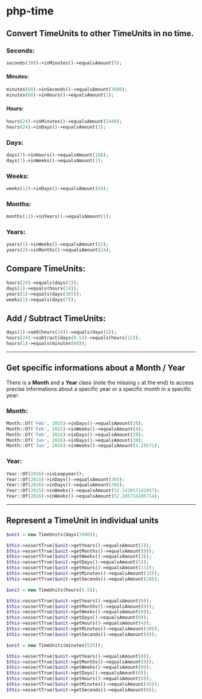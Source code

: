 # php-time

## Convert TimeUnits to other TimeUnits in no time.

### Seconds:
```php
seconds(300)->inMinutes()->equalsAmount(5);
```

#### Minutes:
```php
minutes(60)->inSeconds()->equalsAmount(3600);
minutes(60)->inHours()->equalsAmount(1);
```

#### Hours:
```php
hours(24)->inMinutes()->equalsAmount(1440);
hours(24)->inDays()->equalsAmount(1);
```

### Days:
```php
days(7)->inHours()->equalsAmount(168);
days(7)->inWeeks()->equalsAmount(1);
```

### Weeks:
```php
weeks(12)->inDays()->equalsAmount(84);
```

### Months:
```php
months(12)->inYears()->equalsAmount(1);
```

### Years:
```php
years(1)->inWeeks()->equalsAmount(52);
years(2)->inMonths()->equalsAmount(24);
```

## Compare TimeUnits:

```php
hours(24)->equals(days(1));
days(1)->equals(hours(24));
years(1)->equals(days(365));
weeks(1)->equals(days(7));
```

## Add / Subtract TimeUnits:

```php
days(1)->add(hours(24))->equals(days(2));
hours(24)->subtract(days(0.5))->equals(hours(12));
hours(1)->equals(minutes(60));
```

----

## Get specific informations about a Month / Year

There  is a **Month** and a **Year** class (note the missing `s` at the end) to access precise informations about a specific year or a specific month in a specific year:

### Month:
```php
Month::Of('Feb', 2015)->inDays()->equalsAmount(28);
Month::Of('Feb', 2015)->inWeeks()->equalsAmount(4);
Month::Of('Feb', 2016)->inDays()->equalsAmount(29);
Month::Of('Jun', 2016)->inDays()->equalsAmount(30);
Month::Of('Jun', 2016)->inWeeks()->equalsAmount(4.28571);
```

### Year:
```php
Year::Of(2016)->isLeapyear();
Year::Of(2015)->inDays()->equalsAmount(365);
Year::Of(2016)->inDays()->equalsAmount(366);
Year::Of(2015)->inWeeks()->equalsAmount(52.142857142857);
Year::Of(2016)->inWeeks()->equalsAmount(52.285714285714);
```

----

## Represent a TimeUnit in individual units

```php
$unit = new TimeUnits(days(1000));

$this->assertTrue($unit->getYears()->equalsAmount(2));
$this->assertTrue($unit->getMonths()->equalsAmount(8));
$this->assertTrue($unit->getWeeks()->equalsAmount(3));
$this->assertTrue($unit->getDays()->equalsAmount(5));
$this->assertTrue($unit->getHours()->equalsAmount(11));
$this->assertTrue($unit->getMinutes()->equalsAmount(33));
$this->assertTrue($unit->getSeconds()->equalsAmount(20));
```

```php
$unit = new TimeUnits(hours(4.5));

$this->assertTrue($unit->getYears()->equalsAmount(0));
$this->assertTrue($unit->getMonths()->equalsAmount(0));
$this->assertTrue($unit->getWeeks()->equalsAmount(0));
$this->assertTrue($unit->getDays()->equalsAmount(0));
$this->assertTrue($unit->getHours()->equalsAmount(4));
$this->assertTrue($unit->getMinutes()->equalsAmount(30));
$this->assertTrue($unit->getSeconds()->equalsAmount(0));
```

```php
$unit = new TimeUnits(minutes(525));

$this->assertTrue($unit->getYears()->equalsAmount(0));
$this->assertTrue($unit->getMonths()->equalsAmount(0));
$this->assertTrue($unit->getWeeks()->equalsAmount(0));
$this->assertTrue($unit->getDays()->equalsAmount(0));
$this->assertTrue($unit->getHours()->equalsAmount(8));
$this->assertTrue($unit->getMinutes()->equalsAmount(45));
$this->assertTrue($unit->getSeconds()->equalsAmount(0));
```
